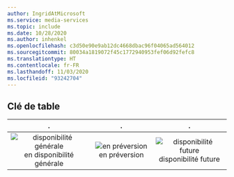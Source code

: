```yaml
---
author: IngridAtMicrosoft
ms.service: media-services
ms.topic: include
ms.date: 10/28/2020
ms.author: inhenkel
ms.openlocfilehash: c3d50e90e9ab12dc4668dbac96f04065ad564012
ms.sourcegitcommit: 80034a1819072f45c1772940953fef06d92fefc8
ms.translationtype: HT
ms.contentlocale: fr-FR
ms.lasthandoff: 11/03/2020
ms.locfileid: "93242704"
---
```

<!--Feature availability symbol key-->

## <a name="table-key"></a>Clé de table
| . | . | . |
| :---: | :---: | :---: |
| ![disponibilité générale](../media/azure-clouds-regions/ga.svg) en disponibilité générale | ![en préversion](../media/azure-clouds-regions/preview.svg) en préversion | ![disponibilité future](../media/azure-clouds-regions/planned-active.svg) disponibilité future |